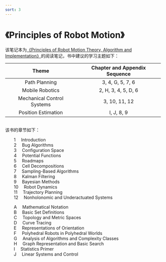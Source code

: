 ```yaml
---
sort: 3
---
```


# 《Principles of Robot Motion》

该笔记本为[《Principles of Robot Motion Theory, Algorithm and Implementation》](https://github.com/yangmingustb/planning_books_1)的阅读笔记，书中建议的学习主题如下：

<style>
table
{
    margin: auto;
}
</style>

|Theme|Chapter and Appendix Sequence|
|:----:|:----:|
|Path Planning|3, 4, G, 5, 7, 6|
|Mobile Robotics|2, H, 3, 4, 5, D, 6|
|Mechanical Control Systems|3, 10, 11, 12|
|Position Estimation|I, J, 8, 9|

<br />

该书的章节如下：

   &emsp;&emsp;1   &emsp;Introduction  
   &emsp;&emsp;2   &emsp;Bug Algorithms  
   &emsp;&emsp;3   &emsp;Configuration Space  
   &emsp;&emsp;4   &emsp;Potential Functions  
   &emsp;&emsp;5   &emsp;Roadmaps  
   &emsp;&emsp;6   &emsp;Cell Decompositions  
   &emsp;&emsp;7   &emsp;Sampling-Based Algorithms  
   &emsp;&emsp;8   &emsp;Kalman Filtering  
   &emsp;&emsp;9   &emsp;Bayesian Methods  
   &emsp;&emsp;10  &emsp;Robot Dynamics  
   &emsp;&emsp;11  &emsp;Trajectory Planning  
   &emsp;&emsp;12  &emsp;Nonholonomic and Underactuated Systems  

   &emsp;&emsp;A   &emsp;Mathematical Notation  
   &emsp;&emsp;B   &emsp;Basic Set Definitions  
   &emsp;&emsp;C   &emsp;Topology and Metric Spaces  
   &emsp;&emsp;D   &emsp;Curve Tracing  
   &emsp;&emsp;E   &emsp;Representations of Orientation  
   &emsp;&emsp;F   &emsp;Polyhedral Robots in Polyhedral Worlds  
   &emsp;&emsp;G   &emsp;Analysis of Algorithms and Complexity Classes  
   &emsp;&emsp;H   &emsp;Graph Representation and Basic Search  
   &emsp;&emsp;I   &emsp;Statistics Primer  
   &emsp;&emsp;J   &emsp;Linear Systems and Control

